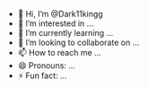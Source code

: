 - 👋 Hi, I’m @Dark11kingg
- 👀 I’m interested in ...
- 🌱 I’m currently learning ...
- 💞️ I’m looking to collaborate on ...
- 📫 How to reach me ...
- 😄 Pronouns: ...
- ⚡ Fun fact: ...

<!---
Dark11kingg/Dark11kingg is a ✨ special ✨ repository because its `README.md` (this file) appears on your GitHub profile.
You can click the Preview link to take a look at your changes.
--->
